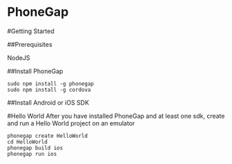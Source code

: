 PhoneGap
==========================

#Getting Started

##Prerequisites

NodeJS

##Install PhoneGap
```
sudo npm install -g phonegap
sudo npm install -g cordova
```

##Install Android or iOS SDK

#Hello World
After you have installed PhoneGap and at least one sdk, create and run a Hello World project on an emulator
```
phonegap create HelloWorld
cd HelloWorld
phonegap build ios
phonegap run ios
```
